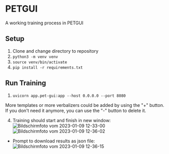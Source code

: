 # PETGUI
A working training process in PETGUI
## Setup
1. Clone and change directory to repository
2. `python3 -m venv venv`
3. `source venv/bin/activate`
4. `pip install -r requirements.txt`
## Run Training
1. `uvicorn app.pet-gui:app --host 0.0.0.0 --port 8080`


  More templates or more verbalizers could be added by using the "+" button. If you don't need it anymore, you can use the "-" button to delete it.

4. Training should start and finish in new window:
![Bildschirmfoto vom 2023-01-09 12-33-00](https://user-images.githubusercontent.com/47433679/211299773-e66d94d7-be85-4af4-894e-f5754d98458e.png)
![Bildschirmfoto vom 2023-01-09 12-36-02](https://user-images.githubusercontent.com/47433679/211299820-f2e2802c-12c6-48a6-a007-4bef817dc8f3.png)

- Prompt to download results as json file: ![Bildschirmfoto vom 2023-01-09 12-36-15](https://user-images.githubusercontent.com/47433679/211300377-40097403-fd64-4858-a231-2ff3d57661ca.png)

